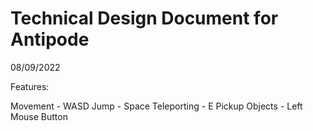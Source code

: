 # Technical Design Document for Antipode

08/09/2022

Features:

Movement        - WASD
Jump            - Space
Teleporting     - E
Pickup Objects  - Left Mouse Button
